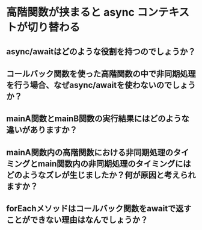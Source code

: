 # 高階関数が挟まると async コンテキストが切り替わる

## async/awaitはどのような役割を持つのでしょうか？

## コールバック関数を使った高階関数の中で非同期処理を行う場合、なぜasync/awaitを使わないのでしょうか？

## mainA関数とmainB関数の実行結果にはどのような違いがありますか？

## mainA関数内の高階関数における非同期処理のタイミングとmain関数内の非同期処理のタイミングにはどのようなズレが生じましたか？何が原因と考えられますか？

## forEachメソッドはコールバック関数をawaitで返すことができない理由はなんでしょうか？